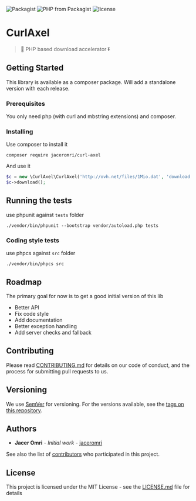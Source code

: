 ![Packagist](https://img.shields.io/packagist/v/jaceromri/curl-axel.svg?style=for-the-badge)
![PHP from Packagist](https://img.shields.io/packagist/php-v/jaceromri/curl-axel.svg?style=for-the-badge)
![license](https://img.shields.io/github/license/jaceromri/curl-axel.svg?style=for-the-badge)


# CurlAxel

> 🐘 PHP based download accelerator ⏬

## Getting Started

This library is available as a composer package. Will add a standalone version with each release.

### Prerequisites

You only need php (with curl and mbstring extensions) and composer.

### Installing

Use composer to install it

```
composer require jaceromri/curl-axel
```

And use it

```php
$c = new \CurlAxel\CurlAxel('http://ovh.net/files/1Mio.dat', 'download.dat');
$c->download();
```

## Running the tests

use phpunit against `tests` folder

```
./vendor/bin/phpunit --bootstrap vendor/autoload.php tests
```
### Coding style tests

use phpcs against `src` folder

```
./vendor/bin/phpcs src
```

## Roadmap

The primary goal for now is to get a good initial version of this lib

* Better API
* Fix code style
* Add documentation
* Better exception handling
* Add server checks and fallback

## Contributing

Please read [CONTRIBUTING.md](https://github.com/JacerOmri/curl-axel/blob/master/CONTRIBUTING.md) for details on our code of conduct, and the process for submitting pull requests to us.

## Versioning

We use [SemVer](http://semver.org/) for versioning. For the versions available, see the [tags on this repository](https://github.com/JacerOmri/curl-axel/tags).

## Authors

* **Jacer Omri** - *Initial work* - [jaceromri](https://github.com/jaceromri)

See also the list of [contributors](https://github.com/jaceromri/curl-axel/contributors) who participated in this project.

## License

This project is licensed under the MIT License - see the [LICENSE.md](LICENSE.md) file for details